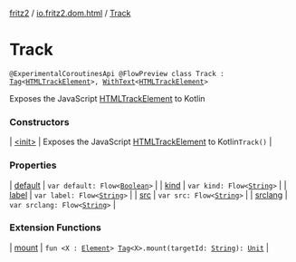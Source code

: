 [fritz2](../../index.md) / [io.fritz2.dom.html](../index.md) / [Track](./index.md)

# Track

`@ExperimentalCoroutinesApi @FlowPreview class Track : `[`Tag`](../../io.fritz2.dom/-tag/index.md)`<`[`HTMLTrackElement`](https://kotlinlang.org/api/latest/jvm/stdlib/org.w3c.dom/-h-t-m-l-track-element/index.html)`>, `[`WithText`](../../io.fritz2.dom/-with-text/index.md)`<`[`HTMLTrackElement`](https://kotlinlang.org/api/latest/jvm/stdlib/org.w3c.dom/-h-t-m-l-track-element/index.html)`>`

Exposes the JavaScript [HTMLTrackElement](https://developer.mozilla.org/en/docs/Web/API/HTMLTrackElement) to Kotlin

### Constructors

| [&lt;init&gt;](-init-.md) | Exposes the JavaScript [HTMLTrackElement](https://developer.mozilla.org/en/docs/Web/API/HTMLTrackElement) to Kotlin`Track()` |

### Properties

| [default](default.md) | `var default: Flow<`[`Boolean`](https://kotlinlang.org/api/latest/jvm/stdlib/kotlin/-boolean/index.html)`>` |
| [kind](kind.md) | `var kind: Flow<`[`String`](https://kotlinlang.org/api/latest/jvm/stdlib/kotlin/-string/index.html)`>` |
| [label](label.md) | `var label: Flow<`[`String`](https://kotlinlang.org/api/latest/jvm/stdlib/kotlin/-string/index.html)`>` |
| [src](src.md) | `var src: Flow<`[`String`](https://kotlinlang.org/api/latest/jvm/stdlib/kotlin/-string/index.html)`>` |
| [srclang](srclang.md) | `var srclang: Flow<`[`String`](https://kotlinlang.org/api/latest/jvm/stdlib/kotlin/-string/index.html)`>` |

### Extension Functions

| [mount](../../io.fritz2.dom/mount.md) | `fun <X : `[`Element`](https://kotlinlang.org/api/latest/jvm/stdlib/org.w3c.dom/-element/index.html)`> `[`Tag`](../../io.fritz2.dom/-tag/index.md)`<X>.mount(targetId: `[`String`](https://kotlinlang.org/api/latest/jvm/stdlib/kotlin/-string/index.html)`): `[`Unit`](https://kotlinlang.org/api/latest/jvm/stdlib/kotlin/-unit/index.html) |

